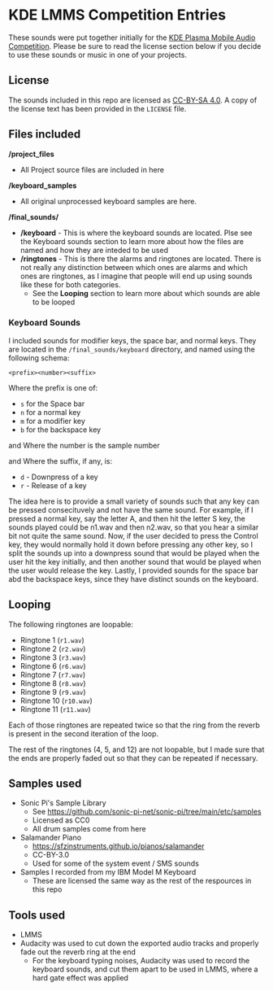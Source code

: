 # KDE LMMS Competition Entries

These sounds were put together initially for the [KDE Plasma Mobile Audio Competition](https://community.kde.org/Promo/Plasma_Mobile_Audio_Competition). Please be sure to read the license section below if you decide to use these sounds or music in one of your projects.

## License

The sounds included in this repo are licensed as [CC-BY-SA 4.0](https://creativecommons.org/licenses/by-sa/4.0/).
A copy of the license text has been provided in the `LICENSE` file.

## Files included

__/project_files__
- All Project source files are included in here

__/keyboard_samples__
- All original unprocessed keyboard samples are here.

__/final_sounds/__

- __/keyboard__ - This is where the keyboard sounds are located. Plse see the Keyboard sounds section to learn more about how the files are named and how they are inteded to be used
- __/ringtones__ - This is there the alarms and ringtones are located. There is not really any distinction between which ones are alarms and which ones are ringtones, as I imagine that people will end up using sounds like these for both categories.
    - See the __Looping__ section to learn more about which sounds are able to be looped

### Keyboard Sounds

I included sounds for modifier keys, the space bar, and normal keys. They are located in the `/final_sounds/keyboard` directory, and named using the following schema:

`<prefix><number><suffix>`

Where the prefix is one of:

- `s` for the Space bar
- `n` for a normal key
- `m` for a modifier key
- `b` for the backspace key

and Where the number is the sample number

and Where the suffix, if any, is:

- `d` - Downpress of a key
- `r` - Release of a key

The idea here is to provide a small variety of sounds such that any key can be pressed consecituvely and not have the same sound. For example, if I pressed a normal key, say the letter A, and then hit the letter S key, the sounds played could be n1.wav and then n2.wav, so that you hear a similar bit not quite the same sound. Now, if the user decided to press the Control key, they would normally hold it down before pressing any other key, so I split the sounds up into a downpress sound that would be played when the user hit the key initially, and then another sound that would be played when the user would release the key. Lastly, I provided sounds for the space bar abd the backspace keys, since they have distinct sounds on the keyboard.

## Looping

The following ringtones are loopable:
- Ringtone 1 (`r1.wav`)
- Ringtone 2 (`r2.wav`)
- Ringtone 3 (`r3.wav`)
- Ringtone 6 (`r6.wav`)
- Ringtone 7 (`r7.wav`)
- Ringtone 8 (`r8.wav`)
- Ringtone 9 (`r9.wav`)
- Ringtone 10 (`r10.wav`)
- Ringtone 11 (`r11.wav`)

Each of those ringtones are repeated twice so that the ring from the reverb is present in the second iteration of the loop.

The rest of the ringtones (4, 5, and 12) are not loopable, but I made sure that the ends are properly faded out so that they can be repeated if necessary.

## Samples used

- Sonic Pi's Sample Library
    - See https://github.com/sonic-pi-net/sonic-pi/tree/main/etc/samples
    - Licensed as CC0
    - All drum samples come from here
- Salamander Piano
    - https://sfzinstruments.github.io/pianos/salamander
    - CC-BY-3.0
    - Used for some of the system event / SMS sounds
- Samples I recorded from my IBM Model M Keyboard
    - These are licensed the same way as the rest of the respources in this repo

## Tools used
- LMMS
- Audacity was used to cut down the exported audio tracks and properly fade out the reverb ring at the end
    - For the keyboard typing noises, Audacity was used to record the keyboard sounds, and cut them apart to be used in LMMS, where a hard gate effect was applied